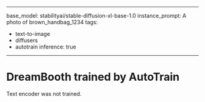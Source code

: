 
---
base_model: stabilityai/stable-diffusion-xl-base-1.0
instance_prompt: A photo of brown_handbag_1234
tags:
- text-to-image
- diffusers
- autotrain
inference: true
---
    
# DreamBooth trained by AutoTrain

Text encoder was not trained.

